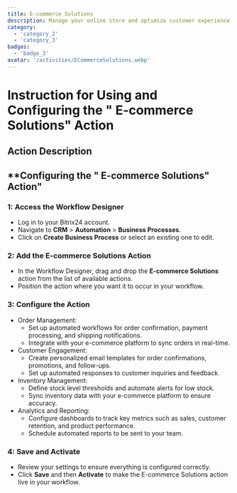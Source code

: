 ```yaml
---
title: E-commerce Solutions
description: Manage your online store and optimize customer experience.
category: 
  - 'category_2'
  - 'category_3'
badges: 
  - 'badge_3'
avatar: '/activities/ECommerceSolutions.webp'
---
```

# Instruction for Using and Configuring the " E-commerce Solutions" Action

## Action Description

## **Configuring the " E-commerce Solutions" Action"

### 1: Access the Workflow Designer
- Log in to your Bitrix24 account.
- Navigate to **CRM** > **Automation** > **Business Processes**.
- Click on **Create Business Process** or select an existing one to edit.

### 2: Add the E-commerce Solutions Action
- In the Workflow Designer, drag and drop the **E-commerce Solutions** action from the list of available actions.
- Position the action where you want it to occur in your workflow.

### 3: Configure the Action
- Order Management:
  - Set up automated workflows for order confirmation, payment processing, and shipping notifications.
  - Integrate with your e-commerce platform to sync orders in real-time.
- Customer Engagement:
  - Create personalized email templates for order confirmations, promotions, and follow-ups.
  - Set up automated responses to customer inquiries and feedback.
- Inventory Management:
  - Define stock level thresholds and automate alerts for low stock.
  - Sync inventory data with your e-commerce platform to ensure accuracy.
- Analytics and Reporting:
  - Configure dashboards to track key metrics such as sales, customer retention, and product performance.
  - Schedule automated reports to be sent to your team.

### 4: Save and Activate
- Review your settings to ensure everything is configured correctly.
- Click **Save** and then **Activate** to make the E-commerce Solutions action live in your workflow.
